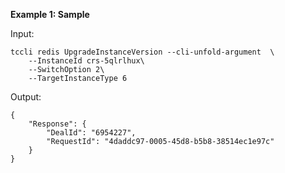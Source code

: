 **Example 1: Sample**



Input: 

```
tccli redis UpgradeInstanceVersion --cli-unfold-argument  \
    --InstanceId crs-5qlrlhux\
    --SwitchOption 2\
    --TargetInstanceType 6
```

Output: 
```
{
    "Response": {
        "DealId": "6954227",
        "RequestId": "4daddc97-0005-45d8-b5b8-38514ec1e97c"
    }
}
```

